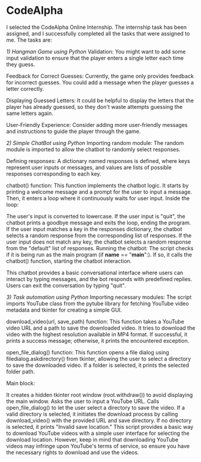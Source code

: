 # CodeAlpha 
I selected the CodeAlpha Online Internship. The internship task has been assigned, and I successfully completed all the tasks that were assigned to me. The tasks are:

*1) Hangman Game using Python*
Validation: You might want to add some input validation to ensure that the player enters a single letter each time they guess.

Feedback for Correct Guesses: Currently, the game only provides feedback for incorrect guesses. You could add a message when the player guesses a letter correctly.

Displaying Guessed Letters: It could be helpful to display the letters that the player has already guessed, so they don't waste attempts guessing the same letters again.

User-Friendly Experience: Consider adding more user-friendly messages and instructions to guide the player through the game.

*2) Simple ChatBot using Python*
   Importing random module: The random module is imported to allow the chatbot to randomly select responses.

Defining responses: A dictionary named responses is defined, where keys represent user inputs or messages, and values are lists of possible responses corresponding to each key.

chatbot() function: This function implements the chatbot logic. It starts by printing a welcome message and a prompt for the user to input a message. Then, it enters a loop where it continuously waits for user input. Inside the loop:

The user's input is converted to lowercase.
If the user input is "quit", the chatbot prints a goodbye message and exits the loop, ending the program.
If the user input matches a key in the responses dictionary, the chatbot selects a random response from the corresponding list of responses.
If the user input does not match any key, the chatbot selects a random response from the "default" list of responses.
Running the chatbot: The script checks if it is being run as the main program (if __name__ == "__main__":). If so, it calls the chatbot() function, starting the chatbot interaction.

This chatbot provides a basic conversational interface where users can interact by typing messages, and the bot responds with predefined replies. Users can exit the conversation by typing "quit".

*3) Task automation using Python*
   Importing necessary modules: The script imports YouTube class from the pytube library for fetching YouTube video metadata and tkinter for creating a simple GUI.

download_video(url, save_path) function: This function takes a YouTube video URL and a path to save the downloaded video. It tries to download the video with the highest resolution available in MP4 format. If successful, it prints a success message; otherwise, it prints the encountered exception.

open_file_dialog() function: This function opens a file dialog using filedialog.askdirectory() from tkinter, allowing the user to select a directory to save the downloaded video. If a folder is selected, it prints the selected folder path.

Main block:

It creates a hidden tkinter root window (root.withdraw()) to avoid displaying the main window.
Asks the user to input a YouTube URL.
Calls open_file_dialog() to let the user select a directory to save the video.
If a valid directory is selected, it initiates the download process by calling download_video() with the provided URL and save directory.
If no directory is selected, it prints "Invalid save location."
This script provides a basic way to download YouTube videos with a simple user interface for selecting the download location. However, keep in mind that downloading YouTube videos may infringe upon YouTube's terms of service, so ensure you have the necessary rights to download and use the videos.
